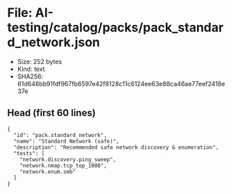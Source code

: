 # File: AI-testing/catalog/packs/pack_standard_network.json

- Size: 252 bytes
- Kind: text
- SHA256: 61d648bb91fdf967fb6597e42f8128c11c6124ee63e88ca46ae77eef2418e37e

## Head (first 60 lines)

```
{
  "id": "pack.standard_network",
  "name": "Standard Network (safe)",
  "description": "Recommended safe network discovery & enumeration",
  "tests": [
    "network.discovery.ping_sweep",
    "network.nmap.tcp_top_1000",
    "network.enum.smb"
  ]
}
```

